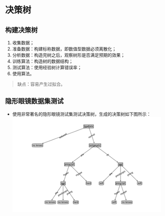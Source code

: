 # 决策树

## 构建决策树

1. 收集数据；
2. 准备数据：构建标称数据，即数值型数据必须离散化；
3. 分析数据：构造完树之后，观察树形是否满足预期的效果；
4. 训练算法：构造树的数据结构；
5. 测试算法：使用经验树计算错误率；
6. 使用算法。

> 缺点：容易产生过拟合。


## 隐形眼镜数据集测试

+ 使用非常著名的隐形眼镜测试集测试决策树，生成的决策树如下图所示：
![](https://github.com/MilkCoffeeSugar/ML_DecisionTree/blob/master/lenses.png)